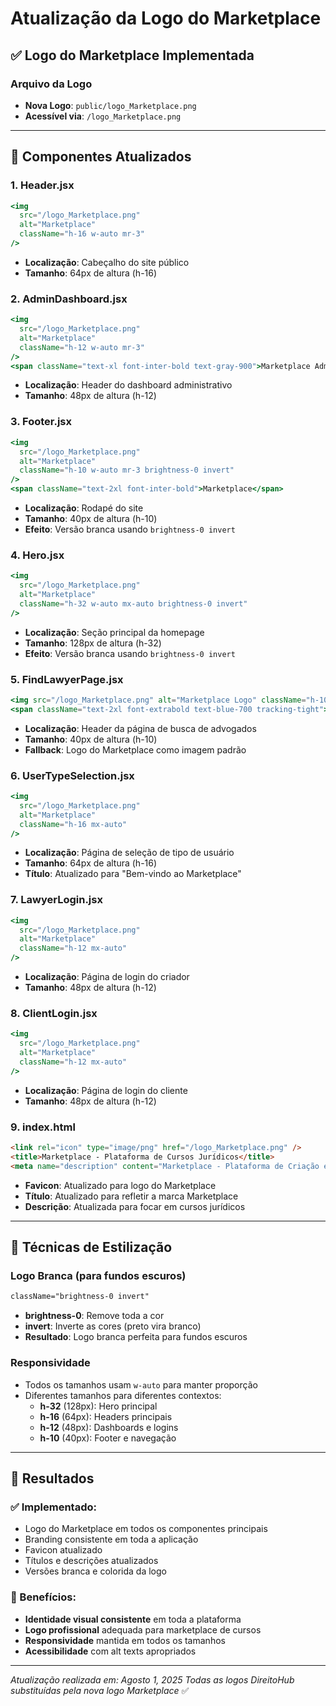 # Atualização da Logo do Marketplace

## ✅ Logo do Marketplace Implementada

### **Arquivo da Logo**
- **Nova Logo**: `public/logo_Marketplace.png`
- **Acessível via**: `/logo_Marketplace.png`

---

## 🔄 **Componentes Atualizados**

### **1. Header.jsx**
```jsx
<img 
  src="/logo_Marketplace.png" 
  alt="Marketplace" 
  className="h-16 w-auto mr-3"
/>
```
- **Localização**: Cabeçalho do site público
- **Tamanho**: 64px de altura (h-16)

### **2. AdminDashboard.jsx**
```jsx
<img 
  src="/logo_Marketplace.png" 
  alt="Marketplace" 
  className="h-12 w-auto mr-3"
/>
<span className="text-xl font-inter-bold text-gray-900">Marketplace Admin</span>
```
- **Localização**: Header do dashboard administrativo
- **Tamanho**: 48px de altura (h-12)

### **3. Footer.jsx**
```jsx
<img 
  src="/logo_Marketplace.png" 
  alt="Marketplace" 
  className="h-10 w-auto mr-3 brightness-0 invert"
/>
<span className="text-2xl font-inter-bold">Marketplace</span>
```
- **Localização**: Rodapé do site
- **Tamanho**: 40px de altura (h-10)
- **Efeito**: Versão branca usando `brightness-0 invert`

### **4. Hero.jsx**
```jsx
<img 
  src="/logo_Marketplace.png" 
  alt="Marketplace" 
  className="h-32 w-auto mx-auto brightness-0 invert"
/>
```
- **Localização**: Seção principal da homepage
- **Tamanho**: 128px de altura (h-32)
- **Efeito**: Versão branca usando `brightness-0 invert`

### **5. FindLawyerPage.jsx**
```jsx
<img src="/logo_Marketplace.png" alt="Marketplace Logo" className="h-10 w-auto object-contain" />
<span className="text-2xl font-extrabold text-blue-700 tracking-tight">Marketplace</span>
```
- **Localização**: Header da página de busca de advogados
- **Tamanho**: 40px de altura (h-10)
- **Fallback**: Logo do Marketplace como imagem padrão

### **6. UserTypeSelection.jsx**
```jsx
<img 
  src="/logo_Marketplace.png" 
  alt="Marketplace" 
  className="h-16 mx-auto"
/>
```
- **Localização**: Página de seleção de tipo de usuário
- **Tamanho**: 64px de altura (h-16)
- **Título**: Atualizado para "Bem-vindo ao Marketplace"

### **7. LawyerLogin.jsx**
```jsx
<img 
  src="/logo_Marketplace.png" 
  alt="Marketplace" 
  className="h-12 mx-auto"
/>
```
- **Localização**: Página de login do criador
- **Tamanho**: 48px de altura (h-12)

### **8. ClientLogin.jsx**
```jsx
<img 
  src="/logo_Marketplace.png" 
  alt="Marketplace" 
  className="h-12 mx-auto"
/>
```
- **Localização**: Página de login do cliente
- **Tamanho**: 48px de altura (h-12)

### **9. index.html**
```html
<link rel="icon" type="image/png" href="/logo_Marketplace.png" />
<title>Marketplace - Plataforma de Cursos Jurídicos</title>
<meta name="description" content="Marketplace - Plataforma de Criação e Venda de Cursos Jurídicos" />
```
- **Favicon**: Atualizado para logo do Marketplace
- **Título**: Atualizado para refletir a marca Marketplace
- **Descrição**: Atualizada para focar em cursos jurídicos

---

## 🎨 **Técnicas de Estilização**

### **Logo Branca (para fundos escuros)**
```css
className="brightness-0 invert"
```
- **brightness-0**: Remove toda a cor
- **invert**: Inverte as cores (preto vira branco)
- **Resultado**: Logo branca perfeita para fundos escuros

### **Responsividade**
- Todos os tamanhos usam `w-auto` para manter proporção
- Diferentes tamanhos para diferentes contextos:
  - **h-32** (128px): Hero principal
  - **h-16** (64px): Headers principais
  - **h-12** (48px): Dashboards e logins
  - **h-10** (40px): Footer e navegação

---

## 🚀 **Resultados**

### **✅ Implementado:**
- Logo do Marketplace em todos os componentes principais
- Branding consistente em toda a aplicação
- Favicon atualizado
- Títulos e descrições atualizados
- Versões branca e colorida da logo

### **🎯 Benefícios:**
- **Identidade visual consistente** em toda a plataforma
- **Logo profissional** adequada para marketplace de cursos
- **Responsividade** mantida em todos os tamanhos
- **Acessibilidade** com alt texts apropriados

---

*Atualização realizada em: Agosto 1, 2025*
*Todas as logos DireitoHub substituídas pela nova logo Marketplace* ✅
